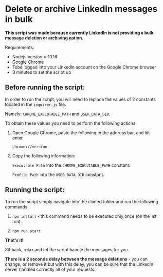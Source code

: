 # Delete or archive LinkedIn messages in bulk

**This script was made because currently LinkedIn is not providing a bulk message deletion or archiving option.**

Requirements:
- Nodejs version > 10.16
- Google Chrome
- Tobe logged into your LinkedIn account on the Google Chrome browser
- 3 minutes to set the script up

## Before running the script:
In order to run the script, you will need to replace the values of 2 constants located in the `inquirer.js` file.

Namely: `CHROME_EXECUTABLE_PATH` and `USER_DATA_DIR`.

To obtain these values you need to perform the following actions:

1. Open Google Chrome, paste the following in the address bar, and hit enter
   
   `chrome://version`
2. Copy the following information:
   
    `Executable Path` into the `CHROME_EXECUTABLE_PATH` constant.
   
    `Profile Path` into the `USER_DATA_DIR` constant.

## Running the script:
To run the script simply navigate into the cloned folder and run the following commands:

1. `npm install` - this command needs to be executed only once (on the 1st run).

2. `npm run start`

**That's it!**

Sit back, relax and let the script handle the messages for you.

**There is a 2 seconds delay between the message deletions** - you can change, or remove it but with this delay, you can be sure that the LinkedIn server handled correctly all of your requests.
